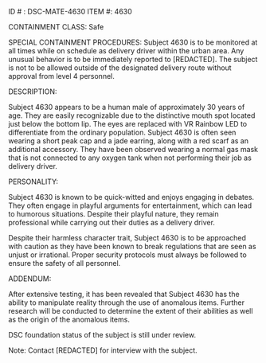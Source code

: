 ID # : DSC-MATE-4630
ITEM #: 4630

CONTAINMENT CLASS: Safe

SPECIAL CONTAINMENT PROCEDURES: Subject 4630 is to be monitored at all times while on schedule as delivery driver within the urban area. Any unusual behavior is to be immediately reported to [REDACTED]. The subject is not to be allowed outside of the designated delivery route without approval from level 4 personnel.

DESCRIPTION: 

Subject 4630 appears to be a human male of approximately 30 years of age. They are easily recognizable due to the distinctive mouth spot located just below the bottom lip. The eyes are replaced with VR Rainbow LED to differentiate from the ordinary population. Subject 4630 is often seen wearing a short peak cap and a jade earring, along with a red scarf as an additional accessory. They have been observed wearing a normal gas mask that is not connected to any oxygen tank when not performing their job as delivery driver.

PERSONALITY: 

Subject 4630 is known to be quick-witted and enjoys engaging in debates. They often engage in playful arguments for entertainment, which can lead to humorous situations. Despite their playful nature, they remain professional while carrying out their duties as a delivery driver.

Despite their harmless character trait, Subject 4630 is to be approached with caution as they have been known to break regulations that are seen as unjust or irrational. Proper security protocols must always be followed to ensure the safety of all personnel.

ADDENDUM:

After extensive testing, it has been revealed that Subject 4630 has the ability to manipulate reality through the use of anomalous items. Further research will be conducted to determine the extent of their abilities as well as the origin of the anomalous items. 

DSC foundation status of the subject is still under review.

Note: Contact [REDACTED] for interview with the subject.